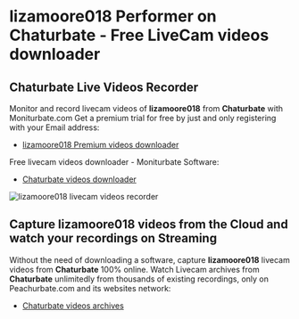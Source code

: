 # lizamoore018 Performer on Chaturbate - Free LiveCam videos downloader

## Chaturbate Live Videos Recorder

Monitor and record livecam videos of **lizamoore018** from **Chaturbate** with Moniturbate.com
Get a premium trial for free by just and only registering with your Email address:
* [lizamoore018 Premium videos downloader](https://moniturbate.com/request-demo-licence-key.html)

Free livecam videos downloader - Moniturbate Software:
* [Chaturbate videos downloader](https://moniturbate.com/moniturbate-download-software.html)

![lizamoore018 livecam videos recorder](https://peachurnet.com/templates/moniturbate-software.png)


## Capture lizamoore018 videos from the Cloud and watch your recordings on Streaming

Without the need of downloading a software, capture **lizamoore018** livecam videos from **Chaturbate** 100% online.
Watch Livecam archives from **Chaturbate** unlimitedly from thousands of existing recordings, only on Peachurbate.com and its websites network:
* [Chaturbate videos archives](https://peachurnet.com/)